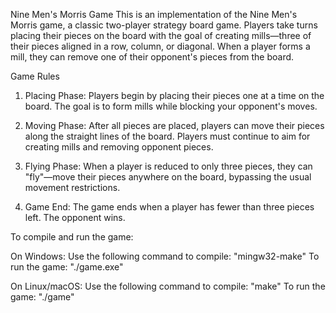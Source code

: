 Nine Men's Morris Game
This is an implementation of the Nine Men's Morris game, a classic two-player strategy board game. Players take turns placing their pieces on the board with the goal of creating mills—three of their pieces aligned in a row, column, or diagonal. When a player forms a mill, they can remove one of their opponent's pieces from the board.

Game Rules
1. Placing Phase: Players begin by placing their pieces one at a time on the board. The goal is to form mills while blocking your opponent's moves.

2. Moving Phase: After all pieces are placed, players can move their pieces along the straight lines of the board. Players must continue to aim for creating mills and removing opponent pieces.

3. Flying Phase: When a player is reduced to only three pieces, they can "fly"—move their pieces anywhere on the board, bypassing the usual movement restrictions.

4. Game End: The game ends when a player has fewer than three pieces left. The opponent wins.

To compile and run the game:

On Windows:
Use the following command to compile:
    "mingw32-make"
To run the game:
    "./game.exe"

On Linux/macOS:
Use the following command to compile:
    "make"
To run the game:
    "./game"
